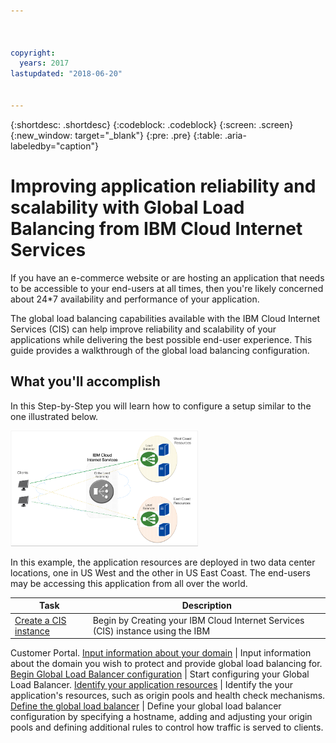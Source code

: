 ```yaml
---



copyright:
  years: 2017
lastupdated: "2018-06-20"


---
```


{:shortdesc: .shortdesc}
{:codeblock: .codeblock}
{:screen: .screen}
{:new_window: target="_blank"}
{:pre: .pre}
{:table: .aria-labeledby="caption"}

# Improving application reliability and scalability with Global Load Balancing from IBM Cloud Internet Services
If you have an e-commerce website or are hosting an application that needs to be accessible to your end-users at all times, then you're likely concerned about 24*7 availability and performance of your application. 

The global load balancing capabilities available with the IBM Cloud Internet Services (CIS) can help improve reliability and scalability of your applications while delivering the best possible end-user experience. This guide provides a walkthrough of the global load balancing configuration.  

## What you'll accomplish

In this Step-by-Step you will learn how to configure a setup similar to the one illustrated below.

<img src="images/reliability1.png" alt="drawing" style="width: 300px;"/>

In this example, the application resources are deployed in two data center locations, one in US West and the other in US East Coast. The end-users may be accessing this application from all over the world. 

Task  | Description
------------- | -------------
[Create a CIS instance](create-cis.html) | Begin by Creating your IBM Cloud Internet Services (CIS) instance using the IBM
Customer Portal.
[Input information about your domain](input-domain.html) | Input information about the domain you wish to protect and provide global load balancing for.
[Begin Global Load Balancer configuration](begin-config.html) | Start configuring your Global Load Balancer.
[Identify your application resources](identify-app-resources.html) | Identify the your application's resources, such as origin pools and health check mechanisms.
[Define the global load balancer](define-global-lb.html) | Define your global load balancer configuration by specifying a hostname, adding and adjusting your origin pools and defining additional rules to control how traffic is served to clients.
